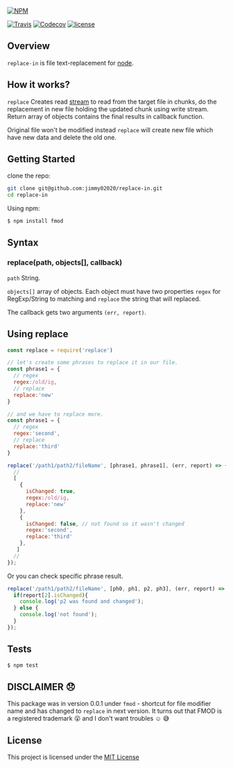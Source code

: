 [![NPM](https://nodei.co/npm/fmod.png?downloads=true&downloadRank=true&stars=true)](https://nodei.co/npm/replace-in/)

[![Travis](https://img.shields.io/travis/rust-lang/rust.svg)](https://travis-ci.org/Jimmy02020/replace-in)
[![Codecov](https://img.shields.io/codecov/c/github/codecov/example-python.svg)](https://codecov.io/gh/Jimmy02020/replace-in)
[![license](https://img.shields.io/github/license/mashape/apistatus.svg)](https://github.com/Jimmy02020/replace-in/blob/master/LICENSE)

Overview
--------
``replace-in`` is file text-replacement for [node](https://nodejs.org/en/).

How it works?
--------

``replace`` Creates read [stream](https://nodejs.org/api/stream.html) to read from the target file in chunks, do the replacement in new file holding the updated chunk using write stream.
Return array of objects contains the final results in callback function.

Original file won't be modified instead ``replace`` will create new file which have new data and delete the old one.



Getting Started
---------------

clone the repo:
```sh
git clone git@github.com:jimmy02020/replace-in.git
cd replace-in
```

Using npm:
```sh
$ npm install fmod
```

Syntax
-------

### replace(path, objects[], callback)

``path`` String.

``objects[]`` array of objects. Each object must have two properties ``regex`` for RegExp/String to matching and ``replace`` the string that will replaced.

The callback gets two arguments ``(err, report)``.

Using replace
----------

```javascript
const replace = require('replace')

// let's create some phrases to replace it in our file.
const phrase1 = {
  // regex
  regex:/old/ig,
  // replace
  replace:'new'
}

// and we have to replace more.
const phrase1 = {
  // regex
  regex:'second',
  // replace
  replace:'third'
}

replace('/path1/path2/fileName', [phrase1, phrase1], (err, report) => {
  //
  [
    {
      isChanged: true,
      regex:/old/ig,
      replace:'new'
    },
    {
      isChanged: false, // not found so it wasn't changed
      regex:'second',
      replace:'third'
    },
   ]
  //
});
```
Or you can check specific phrase result.

```javascript
replace('/path1/path2/fileName', [ph0, ph1, p2, ph3], (err, report) => {
  if(report[2].isChanged){
    console.log('p2 was found and changed');
  } else {
    console.log('not found');
  }
});
```


Tests
-----

```sh
$ npm test
```

DISCLAIMER :disappointed:
------------------------
This package was in version 0.0.1 under `fmod` - shortcut for file modifier name and has changed to `replace` in next version.
It turns out that FMOD is a registered trademark :open_mouth: and I don't want troubles :relaxed: :sweat_smile:

License
-------

This project is licensed under the [MIT License](https://github.com/Jimmy02020/replace-in/blob/master/LICENSE)
